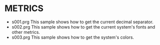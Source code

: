 # METRICS

* s001.prg This sample shows how to get the current decimal separator.
* s002.prg This sample shows how to get the current system's fonts and other metrics.
* s003.prg This sample shows how to get the system's colors.

